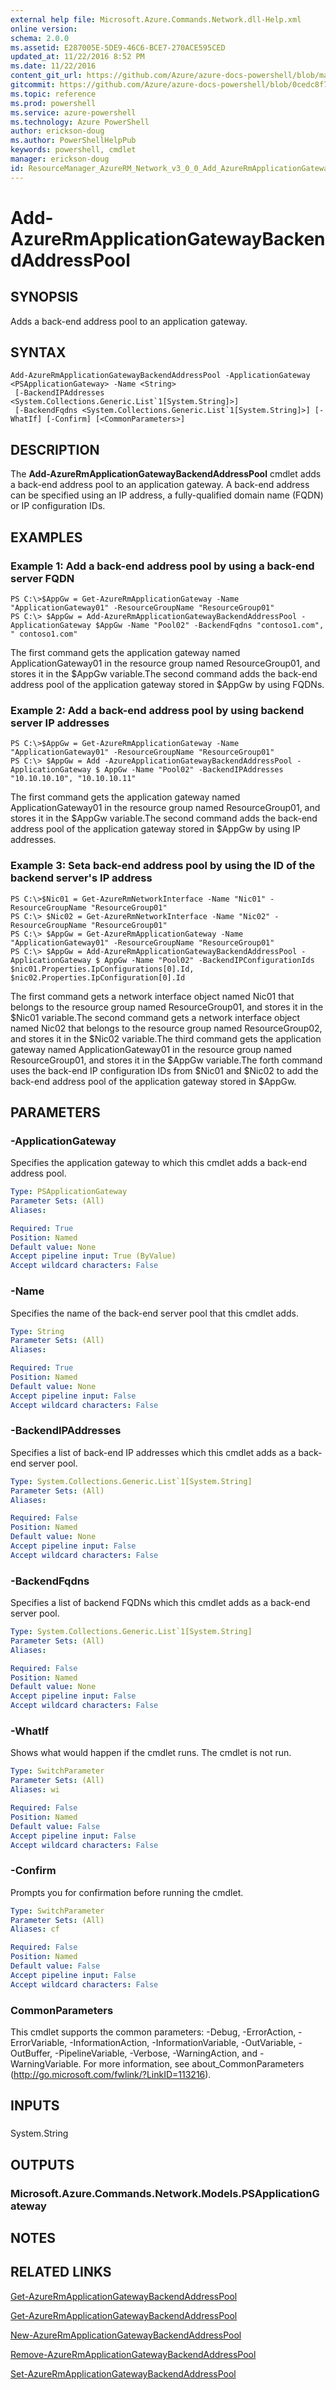 ```yaml
---
external help file: Microsoft.Azure.Commands.Network.dll-Help.xml
online version: 
schema: 2.0.0
ms.assetid: E287005E-5DE9-46C6-BCE7-270ACE595CED
updated_at: 11/22/2016 8:52 PM
ms.date: 11/22/2016
content_git_url: https://github.com/Azure/azure-docs-powershell/blob/master/azureps-cmdlets-docs/ResourceManager/AzureRM.Network/v3.0.0/Add-AzureRmApplicationGatewayBackendAddressPool.md
gitcommit: https://github.com/Azure/azure-docs-powershell/blob/0cedc8f73bc96cf5ac4c69144e17b3de601fd3cc/azureps-cmdlets-docs/ResourceManager/AzureRM.Network/v3.0.0/Add-AzureRmApplicationGatewayBackendAddressPool.md
ms.topic: reference
ms.prod: powershell
ms.service: azure-powershell
ms.technology: Azure PowerShell
author: erickson-doug
ms.author: PowerShellHelpPub
keywords: powershell, cmdlet
manager: erickson-doug
id: ResourceManager_AzureRM_Network_v3_0_0_Add_AzureRmApplicationGatewayBackendAddressPool_md
---
```


# Add-AzureRmApplicationGatewayBackendAddressPool

## SYNOPSIS
Adds a back-end address pool to an application gateway.

## SYNTAX

```
Add-AzureRmApplicationGatewayBackendAddressPool -ApplicationGateway <PSApplicationGateway> -Name <String>
 [-BackendIPAddresses <System.Collections.Generic.List`1[System.String]>]
 [-BackendFqdns <System.Collections.Generic.List`1[System.String]>] [-WhatIf] [-Confirm] [<CommonParameters>]
```

## DESCRIPTION
The **Add-AzureRmApplicationGatewayBackendAddressPool** cmdlet adds a back-end address pool to an application gateway.
A back-end address can be specified using an IP address, a fully-qualified domain name (FQDN) or IP configuration IDs.

## EXAMPLES

### Example 1: Add a back-end address pool by using a back-end server FQDN
```
PS C:\>$AppGw = Get-AzureRmApplicationGateway -Name "ApplicationGateway01" -ResourceGroupName "ResourceGroup01"
PS C:\> $AppGw = Add-AzureRmApplicationGatewayBackendAddressPool -ApplicationGateway $AppGw -Name "Pool02" -BackendFqdns "contoso1.com", " contoso1.com"
```

The first command gets the application gateway named ApplicationGateway01 in the resource group named ResourceGroup01, and stores it in the $AppGw variable.The second command adds the back-end address pool of the application gateway stored in $AppGw by using FQDNs.

### Example 2: Add a back-end address pool by using backend server IP addresses
```
PS C:\>$AppGw = Get-AzureRmApplicationGateway -Name "ApplicationGateway01" -ResourceGroupName "ResourceGroup01"
PS C:\> $AppGw = Add -AzureApplicationGatewayBackendAddressPool -ApplicationGateway $ AppGw -Name "Pool02" -BackendIPAddresses "10.10.10.10", "10.10.10.11"
```

The first command gets the application gateway named ApplicationGateway01 in the resource group named ResourceGroup01, and stores it in the $AppGw variable.The second command adds the back-end address pool of the application gateway stored in $AppGw by using IP addresses.

### Example 3: Seta back-end address pool by using the ID of the backend server's IP address
```
PS C:\>$Nic01 = Get-AzureRmNetworkInterface -Name "Nic01" -ResourceGroupName "ResourceGroup01"
PS C:\> $Nic02 = Get-AzureRmNetworkInterface -Name "Nic02" -ResourceGroupName "ResourceGroup01"
PS C:\> $AppGw = Get-AzureRmApplicationGateway -Name "ApplicationGateway01" -ResourceGroupName "ResourceGroup01"
PS C:\> $AppGw = Add-AzureRmApplicationGatewayBackendAddressPool -ApplicationGateway $ AppGw -Name "Pool02" -BackendIPConfigurationIds $nic01.Properties.IpConfigurations[0].Id, $nic02.Properties.IpConfiguration[0].Id
```

The first command gets a network interface object named Nic01 that belongs to the resource group named ResourceGroup01, and stores it in the $Nic01 variable.The second command gets a network interface object named Nic02 that belongs to the resource group named ResourceGroup02, and stores it in the $Nic02 variable.The third command gets the application gateway named ApplicationGateway01 in the resource group named ResourceGroup01, and stores it in the $AppGw variable.The forth command uses the back-end IP configuration IDs from $Nic01 and $Nic02 to add the back-end address pool of the application gateway stored in $AppGw.

## PARAMETERS

### -ApplicationGateway
Specifies the application gateway to which this cmdlet adds a back-end address pool.

```yaml
Type: PSApplicationGateway
Parameter Sets: (All)
Aliases: 

Required: True
Position: Named
Default value: None
Accept pipeline input: True (ByValue)
Accept wildcard characters: False
```

### -Name
Specifies the name of the back-end server pool that this cmdlet adds.

```yaml
Type: String
Parameter Sets: (All)
Aliases: 

Required: True
Position: Named
Default value: None
Accept pipeline input: False
Accept wildcard characters: False
```

### -BackendIPAddresses
Specifies a list of back-end IP addresses which this cmdlet adds as a back-end server pool.

```yaml
Type: System.Collections.Generic.List`1[System.String]
Parameter Sets: (All)
Aliases: 

Required: False
Position: Named
Default value: None
Accept pipeline input: False
Accept wildcard characters: False
```

### -BackendFqdns
Specifies a list of backend FQDNs which this cmdlet adds as a back-end server pool.

```yaml
Type: System.Collections.Generic.List`1[System.String]
Parameter Sets: (All)
Aliases: 

Required: False
Position: Named
Default value: None
Accept pipeline input: False
Accept wildcard characters: False
```

### -WhatIf
Shows what would happen if the cmdlet runs.
The cmdlet is not run.

```yaml
Type: SwitchParameter
Parameter Sets: (All)
Aliases: wi

Required: False
Position: Named
Default value: False
Accept pipeline input: False
Accept wildcard characters: False
```

### -Confirm
Prompts you for confirmation before running the cmdlet.

```yaml
Type: SwitchParameter
Parameter Sets: (All)
Aliases: cf

Required: False
Position: Named
Default value: False
Accept pipeline input: False
Accept wildcard characters: False
```

### CommonParameters
This cmdlet supports the common parameters: -Debug, -ErrorAction, -ErrorVariable, -InformationAction, -InformationVariable, -OutVariable, -OutBuffer, -PipelineVariable, -Verbose, -WarningAction, and -WarningVariable. For more information, see about_CommonParameters (http://go.microsoft.com/fwlink/?LinkID=113216).

## INPUTS

###  
System.String

## OUTPUTS

### Microsoft.Azure.Commands.Network.Models.PSApplicationGateway

## NOTES

## RELATED LINKS

[Get-AzureRmApplicationGatewayBackendAddressPool](xref:ResourceManager/AzureRM.Network/v3.0.0/Get-AzureRmApplicationGatewayBackendAddressPool.md)

[Get-AzureRmApplicationGatewayBackendAddressPool](xref:ResourceManager/AzureRM.Network/v3.0.0/Get-AzureRmApplicationGatewayBackendAddressPool.md)

[New-AzureRmApplicationGatewayBackendAddressPool](xref:ResourceManager/AzureRM.Network/v3.0.0/New-AzureRmApplicationGatewayBackendAddressPool.md)

[Remove-AzureRmApplicationGatewayBackendAddressPool](xref:ResourceManager/AzureRM.Network/v3.0.0/Remove-AzureRmApplicationGatewayBackendAddressPool.md)

[Set-AzureRmApplicationGatewayBackendAddressPool](xref:ResourceManager/AzureRM.Network/v3.0.0/Set-AzureRmApplicationGatewayBackendAddressPool.md)



